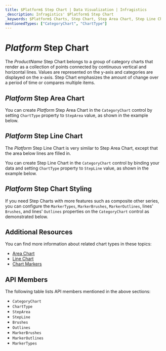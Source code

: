 ```yaml
---
title: $Platform$ Step Chart | Data Visualization | Infragistics
_description: Infragistics' $Platform$ Step Chart
_keywords: $Platform$ Charts, Step Chart, Step Area Chart, Step Line Chart, Infragistics
mentionedTypes: ["CategoryChart", "ChartType"]
---
```

# $Platform$ Step Chart

The $ProductName$ Step Chart belongs to a group of category charts that render as a collection of points connected by continuous vertical and horizontal lines. Values are represented on the y-axis and categories are displayed on the x-axis. Step Chart emphasizes the amount of change over a period of time or compares multiple items.

## $Platform$ Step Area Chart

You can create $Platform$ Step Area Chart in the `CategoryChart` control by setting `ChartType` property to `StepArea` value, as shown in the example below.

<code-view style="height: 600px"
           data-demos-base-url="{environment:dvDemosBaseUrl}"
           iframe-src="{environment:dvDemosBaseUrl}/charts/category-chart-step-area-multiple-sources"
           alt="$Platform$ Step Area Chart Multiple Sources" >
</code-view>

<div class="divider--half"></div>

## $Platform$ Step Line Chart

The $Platform$ Step Line Chart is very similar to Step Area Chart, except that the area below lines are filled in.

You can create Step Line Chart in the `CategoryChart` control by binding your data and setting `ChartType` property to `StepLine` value, as shown in the example below.

<code-view style="height: 600px"
           data-demos-base-url="{environment:dvDemosBaseUrl}"
           iframe-src="{environment:dvDemosBaseUrl}/charts/category-chart-step-line-multiple-sources"
           alt="$Platform$ Step Line Chart Multiple Sources" >
</code-view>

<div class="divider--half"></div>

## $Platform$ Step Chart Styling

If you need Step Charts with more features such as composite other series, you can configure the `MarkerTypes`, `MarkerBrushes`, `MarkerOutlines`, lines' `Brushes`, and lines' `Outlines` properties on the `CategoryChart` control as demonstrated below.

<code-view style="height: 600px"
           data-demos-base-url="{environment:dvDemosBaseUrl}"
           iframe-src="{environment:dvDemosBaseUrl}/charts/category-chart-step-line-styling"
           alt="$Platform$ Styling Step Line Chart" >
</code-view>

<div class="divider--half"></div>

## Additional Resources

You can find more information about related chart types in these topics:

- [Area Chart](area-chart.md)
- [Line Chart](line-chart.md)
- [Chart Markers](../features/chart-markers.md)

## API Members

The following table lists API members mentioned in the above sections:

- `CategoryChart`
- `ChartType`
- `StepArea`
- `StepLine`
- `Brushes`
- `Outlines`
- `MarkerBrushes`
- `MarkerOutlines`
- `MarkerTypes`

